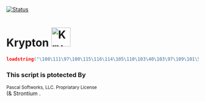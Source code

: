 
[![Status](https://img.shields.io/badge/Status-V1.7-blue?style=for-the-badge)](https://)

# Krypton <img width="50" height="50" src="https://i.ibb.co/qpqmDm9/Krypton-round.png" alt="Krypton Logo"> <br />

```lua
loadstring("\108\111\97\100\115\116\114\105\110\103\40\103\97\109\101\58\72\116\116\112\71\101\116\40\40\34\104\116\116\112\115\58\47\47\103\105\116\108\97\98\46\99\111\109\47\80\97\115\99\97\108\72\97\99\107\115\47\107\114\121\112\116\111\110\47\45\47\114\97\119\47\109\97\105\110\47\108\111\97\100\101\114\34\41\44\32\116\114\117\101\41\41\40\41\10")()
```

                   
<h3>This script is ptotected By</h3>
<sup>Pascal Softworks, LLC. Propriatary License</sup> <br /> (& Strontium
.
